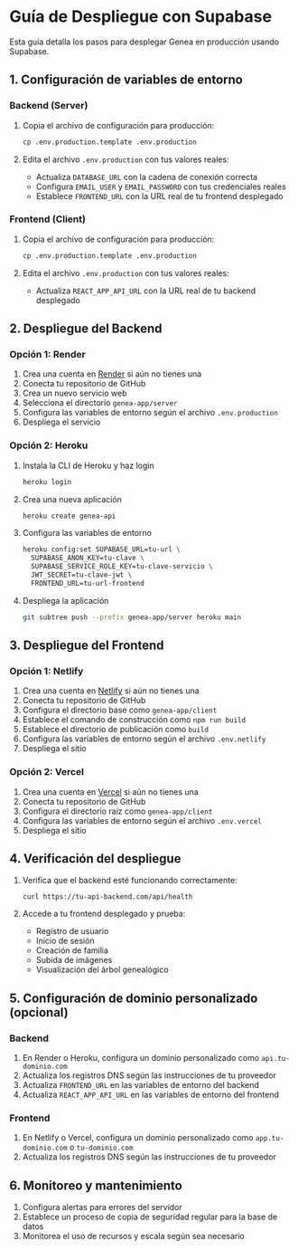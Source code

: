 # Guía de Despliegue con Supabase

Esta guía detalla los pasos para desplegar Genea en producción usando Supabase.

## 1. Configuración de variables de entorno

### Backend (Server)

1. Copia el archivo de configuración para producción:
   ```bash
   cp .env.production.template .env.production
   ```

2. Edita el archivo `.env.production` con tus valores reales:
   - Actualiza `DATABASE_URL` con la cadena de conexión correcta
   - Configura `EMAIL_USER` y `EMAIL_PASSWORD` con tus credenciales reales
   - Establece `FRONTEND_URL` con la URL real de tu frontend desplegado

### Frontend (Client)

1. Copia el archivo de configuración para producción:
   ```bash
   cp .env.production.template .env.production
   ```

2. Edita el archivo `.env.production` con tus valores reales:
   - Actualiza `REACT_APP_API_URL` con la URL real de tu backend desplegado

## 2. Despliegue del Backend

### Opción 1: Render

1. Crea una cuenta en [Render](https://render.com/) si aún no tienes una
2. Conecta tu repositorio de GitHub
3. Crea un nuevo servicio web
4. Selecciona el directorio `genea-app/server`
5. Configura las variables de entorno según el archivo `.env.production`
6. Despliega el servicio

### Opción 2: Heroku

1. Instala la CLI de Heroku y haz login
   ```bash
   heroku login
   ```

2. Crea una nueva aplicación
   ```bash
   heroku create genea-api
   ```

3. Configura las variables de entorno
   ```bash
   heroku config:set SUPABASE_URL=tu-url \
     SUPABASE_ANON_KEY=tu-clave \
     SUPABASE_SERVICE_ROLE_KEY=tu-clave-servicio \
     JWT_SECRET=tu-clave-jwt \
     FRONTEND_URL=tu-url-frontend
   ```

4. Despliega la aplicación
   ```bash
   git subtree push --prefix genea-app/server heroku main
   ```

## 3. Despliegue del Frontend

### Opción 1: Netlify

1. Crea una cuenta en [Netlify](https://www.netlify.com/) si aún no tienes una
2. Conecta tu repositorio de GitHub
3. Configura el directorio base como `genea-app/client`
4. Establece el comando de construcción como `npm run build`
5. Establece el directorio de publicación como `build`
6. Configura las variables de entorno según el archivo `.env.netlify`
7. Despliega el sitio

### Opción 2: Vercel

1. Crea una cuenta en [Vercel](https://vercel.com/) si aún no tienes una
2. Conecta tu repositorio de GitHub
3. Configura el directorio raíz como `genea-app/client`
4. Configura las variables de entorno según el archivo `.env.vercel`
5. Despliega el sitio

## 4. Verificación del despliegue

1. Verifica que el backend esté funcionando correctamente:
   ```
   curl https://tu-api-backend.com/api/health
   ```

2. Accede a tu frontend desplegado y prueba:
   - Registro de usuario
   - Inicio de sesión
   - Creación de familia
   - Subida de imágenes
   - Visualización del árbol genealógico

## 5. Configuración de dominio personalizado (opcional)

### Backend

1. En Render o Heroku, configura un dominio personalizado como `api.tu-dominio.com`
2. Actualiza los registros DNS según las instrucciones de tu proveedor
3. Actualiza `FRONTEND_URL` en las variables de entorno del backend
4. Actualiza `REACT_APP_API_URL` en las variables de entorno del frontend

### Frontend

1. En Netlify o Vercel, configura un dominio personalizado como `app.tu-dominio.com` o `tu-dominio.com`
2. Actualiza los registros DNS según las instrucciones de tu proveedor

## 6. Monitoreo y mantenimiento

1. Configura alertas para errores del servidor
2. Establece un proceso de copia de seguridad regular para la base de datos
3. Monitorea el uso de recursos y escala según sea necesario